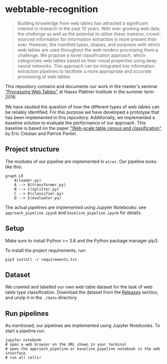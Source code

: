 # webtable-recognition

> Building knowledge from web tables has attracted a significant interest in research in the past 10 years. With ever growing web data, the challenge as well as the potential to utilize these massive, crowd-sourced information for information extraction is more present than ever. However, the manifold types, shapes, and purposes with which web tables are used throughout the web renders processing them a challenge. We propose a novel classification approach, which categorizes web tables based on their visual properties using deep neural networks. This approach can be integrated into information extraction pipelines to facilitate a more appropriate and accurate processing of web tables.


This repository contains and documents our work in the master's seminar ["Processing Web Tables"](https://hpi.de/naumann/teaching/teaching/ss-19/processing-web-tables.html) at Hasso Plattner Institute in the summer term 2019.

We have studied the question of how the different types of web tables can be reliably identified. For this purpose we have developed a prototype that has been implemented in this repository. Additionally, we implemented a baseline solution to evaluate the performance of our approach. This baseline is based on the paper ["Web-scale table census and classification"](https://dl.acm.org/citation.cfm?id=1935826.1935904) by Eric Crestan and Patrick Pantel.


## Project structure

The modules of our pipeline are implemented in `wtrec`. Our pipeline looks like this:

```
graph LR
	A(loader.py)
	A --> B(transformer.py) 
	B --> C(splitter.py)
	C --> D(classifier.py)
	D --> E(evaluator.py)
```

The actual pipelines are implemented using Jupyter Notebooks: see `approach_pipeline.ipynb` and `baseline_pipeline.ipynb` for details.


## Setup

Make sure to install Python >= 3.6 and the Python package manager pip3.

To install the project requirements, run:
```
pip3 install -r requirements.txt
```

## Dataset

We crawled and labelled our own web table dataset for the task of web table type classification. Download the dataset from the [Releases](https://github.com/jonashering/webtable-recognition/releases) section, and unzip it in the `./data` directory.

## Run pipelines

As mentioned, our pipelines are implemented using Jupyter Notebooks. To start a pipeline run:
```
jupyter notebook
# open a web browser on the URL shown in your terminal
# open the approach_pipeline or baseline_pipeline notebook in the web interface
# run all cells!
``` 
